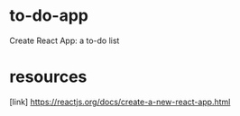 # to-do-app
Create React App: a to-do list



# resources
[link] https://reactjs.org/docs/create-a-new-react-app.html

